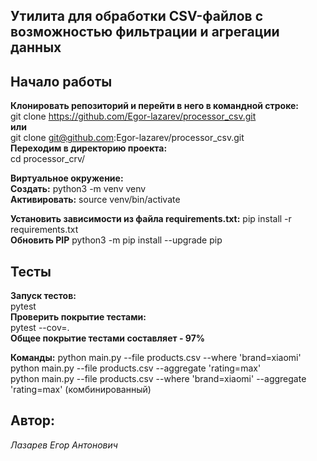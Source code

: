 ## Утилита для обработки CSV-файлов с возможностью фильтрации и агрегации данных ##

## Начало работы ##

**Клонировать репозиторий и перейти в него в командной строке:**  
git clone https://github.com/Egor-lazarev/processor_csv.git  
**или**  
git clone git@github.com:Egor-lazarev/processor_csv.git  
**Переходим в директорию проекта:**  
cd processor_crv/  

**Виртуальное окружение:**  
**Создать:** python3 -m venv venv  
**Активировать:** source venv/bin/activate  

**Установить зависимости из файла requirements.txt:**
pip install -r requirements.txt  
**Обновить PIP**
python3 -m pip install --upgrade pip  

## Тесты ##

**Запуск тестов:**  
pytest  
**Проверить покрытие тестами:**  
pytest --cov=.  
**Общее покрытие тестами составляет - 97%**  

**Команды:** 
python main.py --file products.csv --where 'brand=xiaomi'  
python main.py --file products.csv --aggregate 'rating=max'  
python main.py --file products.csv --where 'brand=xiaomi' --aggregate 'rating=max' (комбинированный)  

## Автор: ##
_Лазарев Егор Антонович_
